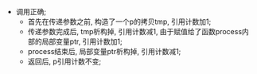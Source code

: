 - 调用正确; 
    - 首先在传递参数之前, 构造了一个p的拷贝tmp, 引用计数加1;
    - 传递参数完成后, tmp析构掉, 引用计数减1, 由于赋值给了函数process内部的局部变量ptr, 引用计数加1; 
    - process结束后, 局部变量ptr析构掉, 引用计数减1;
    - 返回后, p引用计数不变;